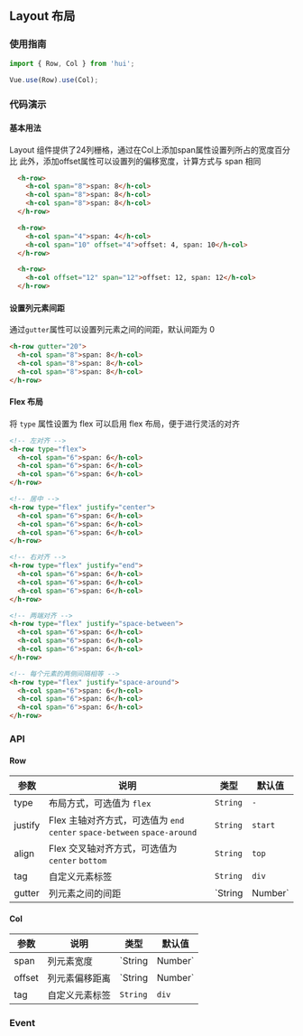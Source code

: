 ## Layout 布局

### 使用指南

``` javascript
import { Row, Col } from 'hui';

Vue.use(Row).use(Col);
```

### 代码演示

#### 基本用法

Layout 组件提供了24列栅格，通过在Col上添加span属性设置列所占的宽度百分比
此外，添加offset属性可以设置列的偏移宽度，计算方式与 span 相同

```html
  <h-row>
    <h-col span="8">span: 8</h-col>
    <h-col span="8">span: 8</h-col>
    <h-col span="8">span: 8</h-col>
  </h-row>

  <h-row>
    <h-col span="4">span: 4</h-col>
    <h-col span="10" offset="4">offset: 4, span: 10</h-col>
  </h-row>

  <h-row>
    <h-col offset="12" span="12">offset: 12, span: 12</h-col>
  </h-row>
```

#### 设置列元素间距

通过`gutter`属性可以设置列元素之间的间距，默认间距为 0

```html
<h-row gutter="20">
  <h-col span="8">span: 8</h-col>
  <h-col span="8">span: 8</h-col>
  <h-col span="8">span: 8</h-col>
</h-row>
```

#### Flex 布局

将 `type` 属性设置为 flex 可以启用 flex 布局，便于进行灵活的对齐

```html
<!-- 左对齐 -->
<h-row type="flex">
  <h-col span="6">span: 6</h-col>
  <h-col span="6">span: 6</h-col>
  <h-col span="6">span: 6</h-col>
</h-row>

<!-- 居中 -->
<h-row type="flex" justify="center">
  <h-col span="6">span: 6</h-col>
  <h-col span="6">span: 6</h-col>
  <h-col span="6">span: 6</h-col>
</h-row>

<!-- 右对齐 -->
<h-row type="flex" justify="end">
  <h-col span="6">span: 6</h-col>
  <h-col span="6">span: 6</h-col>
  <h-col span="6">span: 6</h-col>
</h-row>

<!-- 两端对齐 -->
<h-row type="flex" justify="space-between">
  <h-col span="6">span: 6</h-col>
  <h-col span="6">span: 6</h-col>
  <h-col span="6">span: 6</h-col>
</h-row>

<!-- 每个元素的两侧间隔相等 -->
<h-row type="flex" justify="space-around">
  <h-col span="6">span: 6</h-col>
  <h-col span="6">span: 6</h-col>
  <h-col span="6">span: 6</h-col>
</h-row>
```

### API

#### Row

| 参数 | 说明 | 类型 | 默认值 |
|-----------|-----------|-----------|-------------|
| type | 布局方式，可选值为 `flex` | `String` | `-` |
| justify | Flex 主轴对齐方式，可选值为 `end` `center` `space-between` `space-around` | `String` | `start` |
| align | Flex 交叉轴对齐方式，可选值为 `center` `bottom` | `String` | `top` |
| tag | 自定义元素标签 | `String` | `div` |
| gutter | 列元素之间的间距 | `String | Number` | 0 |

#### Col

| 参数 | 说明 | 类型 | 默认值 |
|-----------|-----------|-----------|-------------|
| span | 列元素宽度 | `String | Number` | `-` |
| offset | 列元素偏移距离 | `String | Number` | `-` |
| tag | 自定义元素标签 | `String` | `div` |

### Event
